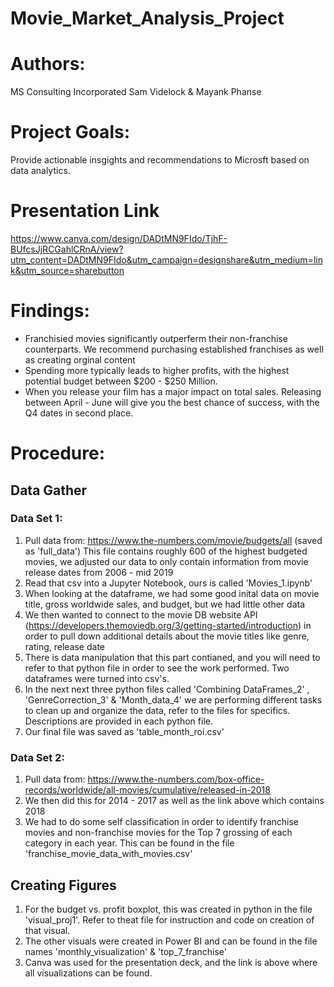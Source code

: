 # Movie_Market_Analysis_Project

# Authors:

MS Consulting Incorporated
Sam Videlock & Mayank Phanse

# Project Goals:
  
Provide actionable insgights and recommendations to Microsft based on data analytics.
    
# Presentation Link

https://www.canva.com/design/DADtMN9FIdo/TjhF-BUfcsJjRCGahlCRnA/view?utm_content=DADtMN9FIdo&utm_campaign=designshare&utm_medium=link&utm_source=sharebutton

# Findings:

  - Franchisied movies significantly outperferm their non-franchise counterparts. We recommend purchasing established franchises as well as creating orginal content
  - Spending more typically leads to higher profits, with the highest potential budget between $200 - $250 Million.
  - When you release your film has a major impact on total sales. Releasing between April - June will give you the best chance of success, with the Q4 dates in second place.
  
# Procedure:
## Data Gather 
### Data Set 1:
  1. Pull data from: https://www.the-numbers.com/movie/budgets/all (saved as 'full_data')
      This file contains roughly 600 of the highest budgeted movies, we adjusted our data to only contain information from movie release dates from 2006 - mid 2019
  2. Read that csv into a Jupyter Notebook, ours is called 'Movies_1.ipynb'
  3. When looking at the dataframe, we had some good inital data on movie title, gross worldwide sales, and budget, but we had little other data
  4. We then wanted to connect to the movie DB website API (https://developers.themoviedb.org/3/getting-started/introduction) in order to pull down additional details about the movie titles like genre, rating, release date
  5. There is data manipulation that this part contianed, and you will need to refer to that python file in order to see the work performed. Two dataframes were turned into csv's.
  6. In the next next three python files called 'Combining DataFrames_2' , 'GenreCorrection_3' & 'Month_data_4' we are performing different tasks to clean up and organize the data, refer to the files for specifics. Descriptions are provided in each python file. 
  7. Our final file was saved as 'table_month_roi.csv'
  
### Data Set 2:
  1. Pull data from: https://www.the-numbers.com/box-office-records/worldwide/all-movies/cumulative/released-in-2018
  2. We then did this for 2014 - 2017 as well as the link above which contains 2018
  3. We had to do some self classification in order to identify franchise movies and non-franchise movies for the Top 7 grossing of each category in each year. This can be found in the file 'franchise_movie_data_with_movies.csv'
  
## Creating Figures
  1. For the budget vs. profit boxplot, this was created in python in the file 'visual_proj1'. Refer to theat file for instruction and code on creation of that visual.
  2. The other visuals were created in Power BI and can be found in the file names 'monthly_visualization' & 'top_7_franchise'
  3. Canva was used for the presentation deck, and the link is above where all visualizations can be found. 
 
  

